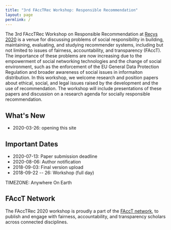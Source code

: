 ```yaml
---
title: "3rd FAccTRec Workshop: Responsible Recommendation"
layout: page
permlink: /
---
```


The 3rd FAccTRec Workshop on Responsible Recommendation at [Recys 2020](https://recsys.acm.org/recsys20/) is a venue for discussing problems of social responsibility in building, maintaining, evaluating, and studying recommender systems, including but not limited to issues of fairness, accountability, and transparency (FAccT).
The importance of these problems are now increasing due to the empowerment of social networking technologies and the change of social environment, such as the enforcement of the EU General Data Protection Regulation and broader awareness of social issues in informaiton distribution.
In this workshop, we welcome research and position papers about ethical, social, and legal issues raised by the development and the use of recommendation.
The workshop will include presentations of these papers and discussion on a research agenda for socially responsible recommendation.

## What's New

* 2020-03-26: opening this site

## Important Dates

* 2020-07-13: Paper submission deadline
* 2020-08-06: Author notification
* 2018-09-03: Final version upload
* 2018-09-22 -- 26: Workshop (full day)

TIMEZONE: Anywhere On Earth

## FAccT Network

The FAccTRec 2020 workshop is proudly a part of the [FAccT network](https://facctconference.org/network/), to publish and engage with fairness, accountability, and transparency scholars across connected disciplines.

